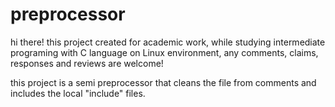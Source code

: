 # preprocessor
hi there!
this project created for academic work, while studying intermediate programing with C language on Linux environment,
any comments, claims, responses and reviews are welcome!

this project is a semi preprocessor that cleans the file from comments and includes the local "include" files.
